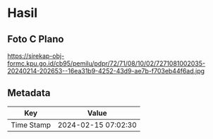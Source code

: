 # Hasil

## Foto C Plano

https://sirekap-obj-formc.kpu.go.id/cb95/pemilu/pdpr/72/71/08/10/02/7271081002035-20240214-202653--16ea31b9-4252-43d9-ae7b-f703eb44f6ad.jpg


## Metadata

| Key        | Value               |
| ---------- | ------------------- |
| Time Stamp | 2024-02-15 07:02:30 |



